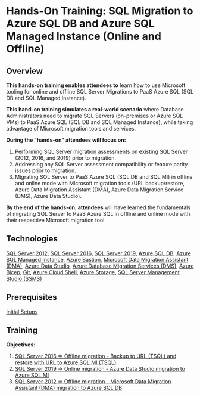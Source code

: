 # Hands-On Training: SQL Migration to Azure SQL DB and Azure SQL Managed Instance (Online and Offline)

## Overview 

**This hands-on training enables attendees to** learn how to use Microsoft tooling for online and offline SQL Server Migrations to PaaS Azure SQL (SQL DB and SQL Managed Instance).

**This hand-on training simulates a real-world scenario** where Database Administrators need to migrate SQL Servers (on-premises or Azure SQL VMs) to PaaS Azure SQL (SQL DB and SQL Managed Instance), while taking advantage of Microsoft migration tools and services. 

**During the "hands-on" attendees will focus on:**
1. Performing SQL Server migration assessments on existing SQL Server (2012, 2016, and 2019) prior to migration. 
2. Addressing any SQL Server assessment compatibility or feature parity issues prior to migration. 
3. Migrating SQL Server to PaaS Azure SQL (SQL DB and SQL MI) in offline and online mode with Microsoft migration tools (URL backup/restore, Azure Data Migration Assistant (DMA), Azure Data Migration Service (DMS), Azure Data Studio). 

**By the end of the hands-on, attendees** will have learned the fundamentals of migrating SQL Server to PaaS Azure SQL in offline and online mode with their respective Microsoft migration tool. 

## Technologies

[SQL Server 2012](https://learn.microsoft.com/en-us/previous-versions/sql/sql-server-2012/ms130214(v=sql.110)),
[SQL Server 2016](https://learn.microsoft.com/en-us/sql/sql-server/?view=sql-server-2016), 
[SQL Server 2019](https://learn.microsoft.com/en-us/sql/sql-server/?view=sql-server-ver15), 
[Azure SQL DB](https://learn.microsoft.com/en-us/azure/azure-sql/database/?view=azuresql), 
[Azure SQL Managed Instance](https://learn.microsoft.com/en-us/azure/azure-sql/database/?view=azuresql), 
[Azure Bastion](https://learn.microsoft.com/en-us/azure/bastion/),
[Microsoft Data Migration Assistant (DMA)](https://learn.microsoft.com/en-us/sql/dma/dma-overview?view=sql-server-ver16),
[Azure Data Studio](https://learn.microsoft.com/en-us/sql/azure-data-studio/?view=sql-server-ver15),
[Azure Database Migration Services (DMS)](https://learn.microsoft.com/en-us/azure/dms/dms-overview),
[Azure Bicep](https://learn.microsoft.com/en-us/azure/azure-resource-manager/bicep/),
[Git](https://git-scm.com/docs),
[Azure Cloud Shell](https://learn.microsoft.com/en-us/azure/cloud-shell/overview),
[Azure Storage](https://learn.microsoft.com/en-us/azure/storage/), 
[SQL Server Management Studio (SSMS)](https://learn.microsoft.com/en-us/sql/ssms/sql-server-management-studio-ssms?view=sql-server-ver16) 

## Prerequisites
[Initial Setups](./setup/setup.md)

## Training 
      
**Objectives**:
1. [SQL Server 2016 => Offline migration - Backup to URL (TSQL) and restore with URL to Azure SQL MI (TSQL)](./training/sql2016backup.md)
2. [SQL Server 2019 => Online migration - Azure Data Studio migration to Azure SQL MI](./training/sql2019ads.md)
3. [SQL Server 2012 => Offline migration - Microsoft Data Migration Assistant (DMA) migration to Azure SQL DB](./training/sql2012dma.md)


